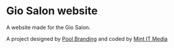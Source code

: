 
Gio Salon website
==============
A website made for the Gio Salon.

A project designed by [Pool Branding](http://somospool.com/) and coded by [Mint IT Media](http://mintitmedia.com/)
